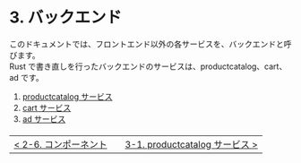 # 3. バックエンド

このドキュメントでは、フロントエンド以外の各サービスを、バックエンドと呼びます。  
Rust で書き直しを行ったバックエンドのサービスは、productcatalog、cart、ad です。

1. [productcatalog サービス](./productcatalog.md)
1. [cart サービス](./2.cart.md)
1. [ad サービス](./3.ad.md)

<table style="width: 90%; margin-top: 20px;">
<tr>
<td style="text-align: left"><a href="../2.frontend/2-6.component.md">&lt;&nbsp;2-6. コンポーネント</a></td>
<td></td>
<td style="text-align: right"><a href="../3.backend/3-1.productcatalog.md">3-1. productcatalog サービス&nbsp;&gt;</a></td>
</tr>
</table>
